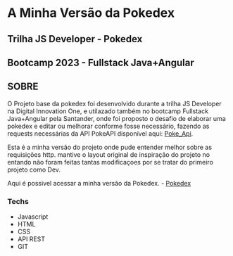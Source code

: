 # A Minha Versão da Pokedex

## Trilha JS Developer - Pokedex
## Bootcamp 2023 - Fullstack Java+Angular
## SOBRE

O Projeto base da pokedex foi desenvolvido durante a trilha JS Developer na Digital Innovation One, e utilazado também no bootcamp Fullstack Java+Angular pela Santander, onde foi proposto o desafio de elaborar uma pokedex e editar ou melhorar conforme fosse necessário, fazendo as requests necessárias da API PokeAPI disponível aqui: [Poke_Api](https://pokeapi.co/).

Esta é a minha versão do projeto onde pude entender melhor sobre as requisições http. mantive o layout original de inspiração do projeto no entando não foram feitas tantas modificaçoes por se tratar do primeiro projeto como Dev.

Aqui é possivel acessar a minha versão da Pokedex. - [Pokedex](https://github.com/Roberto-06/js-developer-pokedex/)

### Techs 

* Javascript
* HTML
* CSS
* API REST
* GIT

